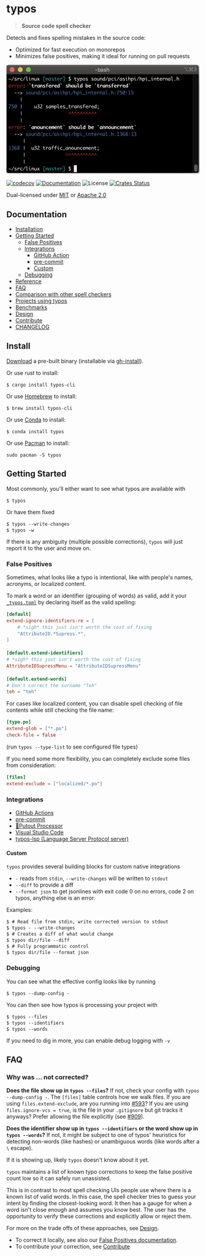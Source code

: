 # typos

> **Source code spell checker**

Detects and fixes spelling mistakes in the source code:
- Optimized for fast execution on monorepos
- Minimizes false positives, making it ideal for running on pull requests

![Screenshot](./docs/screenshot.png)

[![codecov](https://codecov.io/gh/crate-ci/typos/branch/master/graph/badge.svg)](https://codecov.io/gh/crate-ci/typos)
[![Documentation](https://img.shields.io/badge/docs-master-blue.svg)][Documentation]
![License](https://img.shields.io/crates/l/typos.svg)
[![Crates Status](https://img.shields.io/crates/v/typos.svg)][Crates.io]

Dual-licensed under [MIT](LICENSE-MIT) or [Apache 2.0](LICENSE-APACHE)

## Documentation

- [Installation](#install)
- [Getting Started](#getting-started)
  - [False Positives](#false-positives)
  - [Integrations](#integrations)
    - [GitHub Action](docs/github-action.md)
    - [pre-commit](docs/pre-commit.md)
    - [Custom](#custom)
  - [Debugging](#debugging)
- [Reference](docs/reference.md)
- [FAQ](#faq)
- [Comparison with other spell checkers](docs/comparison.md)
- [Projects using typos](https://github.com/crate-ci/typos/wiki)
- [Benchmarks](benchsuite/runs)
- [Design](docs/design.md)
- [Contribute](CONTRIBUTING.md)
- [CHANGELOG](CHANGELOG.md)

## Install

[Download](https://github.com/crate-ci/typos/releases) a pre-built binary
(installable via [gh-install](https://github.com/crate-ci/gh-install)).

Or use rust to install:
```console
$ cargo install typos-cli
```

Or use [Homebrew](https://brew.sh/) to install:
```console
$ brew install typos-cli
```

Or use [Conda](https://conda.io/) to install:
```console
$ conda install typos
```

Or use [Pacman](https://wiki.archlinux.org/title/pacman) to install:
```
sudo pacman -S typos
```

## Getting Started

Most commonly, you'll either want to see what typos are available with
```console
$ typos
```

Or have them fixed
```console
$ typos --write-changes
$ typos -w
```
If there is any ambiguity (multiple possible corrections), `typos` will just report it to the user and move on.

### False Positives

Sometimes, what looks like a typo is intentional, like with people's names, acronyms, or localized content.

To mark a word or an identifier (grouping of words) as valid, add it your [`_typos.toml`](docs/reference.md) by declaring itself as the valid spelling:
```toml
[default]
extend-ignore-identifiers-re = [
    # *sigh* this just isn't worth the cost of fixing
    "AttributeID.*Supress.*",
]

[default.extend-identifiers]
# *sigh* this just isn't worth the cost of fixing
AttributeIDSupressMenu = "AttributeIDSupressMenu"

[default.extend-words]
# Don't correct the surname "Teh"
teh = "teh"
```

For cases like localized content, you can disable spell checking of file contents while still checking the file name:
```toml
[type.po]
extend-glob = ["*.po"]
check-file = false
```
(run `typos --type-list` to see configured file types)

If you need some more flexibility, you can completely exclude some files from consideration:
```toml
[files]
extend-exclude = ["localized/*.po"]
```

### Integrations

- [GitHub Actions](docs/github-action.md)
- [pre-commit](docs/pre-commit.md)
- [🐊Putout Processor](https://github.com/putoutjs/putout-processor-typos)
- [Visual Studio Code](https://github.com/tekumara/typos-vscode)
- [typos-lsp (Language Server Protocol server)](https://github.com/tekumara/typos-vscode)

#### Custom

`typos` provides several building blocks for custom native integrations
- `-` reads from `stdin`, `--write-changes` will be written to `stdout`
- `--diff` to provide a diff
- `--format json` to get jsonlines with exit code 0 on no errors, code 2 on typos, anything else is an error.

Examples:
```console
$ # Read file from stdin, write corrected version to stdout
$ typos - --write-changes
$ # Creates a diff of what would change
$ typos dir/file --diff
$ # Fully programmatic control
$ typos dir/file --format json
```

### Debugging

You can see what the effective config looks like by running
```console
$ typos --dump-config -
```

You can then see how typos is processing your project with
```console
$ typos --files
$ typos --identifiers
$ typos --words
```

If you need to dig in more, you can enable debug logging with `-v`

## FAQ

### Why was ... not corrected?

**Does the file show up in `typos --files`?**
If not, check your config with `typos --dump-config -`.
The `[files]` table controls how we walk files.
If you are using `files.extend-exclude`,
are you running into [#593](https://github.com/crate-ci/typos/issues/593)?
If you are using `files.ignore-vcs = true`,
is the file in your `.gitignore` but git tracks it anyways?
Prefer allowing the file explicitly (see [#909](https://github.com/crate-ci/typos/issues/909)).

**Does the identifier show up in `typos --identifiers` or the word show up in `typos --words`?**
If not, it might be subject to one of typos' heuristics for
detecting non-words (like hashes) or
unambiguous words (like words after a `\` escape).

If it is showing up, likely `typos` doesn't know about it yet.

`typos` maintains a list of known typo corrections to keep the false positive
count low so it can safely run unassisted.

This is in contrast to most spell checking UIs people use where there is a
known list of valid words.  In this case, the spell checker tries to guess your
intent by finding the closest-looking word.  It then has a gauge for when a
word isn't close enough and assumes you know best.  The user has the
opportunity to verify these corrections and explicitly allow or reject them.

For more on the trade offs of these approaches, see [Design](docs/design.md).

- To correct it locally, see also our [False Positives documentation](#false-positives).
- To contribute your correction, see [Contribute](CONTRIBUTING.md)

[Crates.io]: https://crates.io/crates/typos-cli
[Documentation]: https://docs.rs/typos
